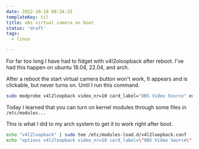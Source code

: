 ```yaml
---
date: 2022-10-18 08:34:25
templateKey: til
title: obs virtual camera on boot
status: 'draft'
tags:
  - linux

---
```


For far too long I have had to fidget with v4l2oloopback after reboot.  I've
had this happen on ubuntu 18.04, 22.04, and arch.


After a reboot the start virtual camera button won't work, It appears and is
clickable, but never turns on.  Until I run this command.

``` bash
sudo modprobe v4l2loopback video_nr=10 card_label="OBS Video Source" exclusive_caps=1
```

Today I learned that you can turn on kernel modules through some files in `/etc/modules...`

This is what I did to my arch system to get it to work right after boot.

``` bash
echo "v4l2loopback" | sudo tee /etc/modules-load.d/v4l2loopback.conf
echo "options v4l2loopback video_nr=10 card_label=\"OBS Video Source\" exclusive_caps=1" | sudo tee /etc/modprobe.d/v4l2loopback.conf
```
